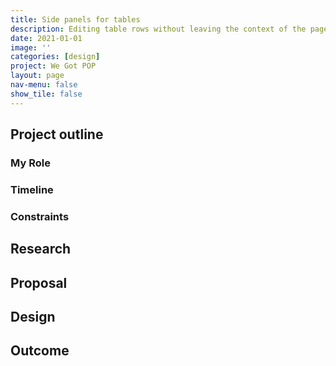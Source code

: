 ```yaml
---
title: Side panels for tables
description: Editing table rows without leaving the context of the page
date: 2021-01-01
image: ''
categories: [design]
project: We Got POP
layout: page
nav-menu: false
show_tile: false
---
```


## Project outline

### My Role

### Timeline

### Constraints


## Research

## Proposal

## Design

## Outcome
